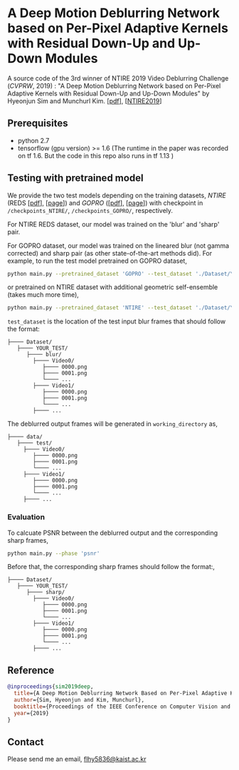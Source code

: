 # A Deep Motion Deblurring Network based on Per-Pixel Adaptive Kernels with Residual Down-Up and Up-Down Modules
A source code of the 3rd winner of NTIRE 2019 Video Deblurring Challenge (*CVPRW*, 2019) : 
"A Deep Motion Deblurring Network based on Per-Pixel Adaptive Kernels with Residual Down-Up and Up-Down Modules" by Hyeonjun Sim and Munchurl Kim. [[pdf](http://openaccess.thecvf.com/content_CVPRW_2019/papers/NTIRE/Sim_A_Deep_Motion_Deblurring_Network_Based_on_Per-Pixel_Adaptive_Kernels_CVPRW_2019_paper.pdf)], [[NTIRE2019](http://www.vision.ee.ethz.ch/ntire19/)]

## Prerequisites
* python 2.7
* tensorflow (gpu version) >= 1.6 (The runtime in the paper was recorded on tf 1.6. But the code in this repo also runs in tf 1.13 )

## Testing with pretrained model
We provide the two test models depending on the training datasets, *NTIRE* (REDS [[pdf](http://openaccess.thecvf.com/content_CVPRW_2019/papers/NTIRE/Nah_NTIRE_2019_Challenge_on_Video_Deblurring_and_Super-Resolution_Dataset_and_CVPRW_2019_paper.pdf)], [[page](https://seungjunnah.github.io/Datasets/reds)]) and *GOPRO* ([[pdf](http://openaccess.thecvf.com/content_cvpr_2017/papers/Nah_Deep_Multi-Scale_Convolutional_CVPR_2017_paper.pdf)], [[page](https://github.com/SeungjunNah/DeepDeblur_release)]) with checkpoint in `/checkpoints_NTIRE/`, `/checkpoints_GOPRO/`, respectively.

For NTIRE REDS dataset, our model was trained on the 'blur' and 'sharp' pair.

For GOPRO dataset, our model was trained on the lineared blur (not gamma corrected) and sharp pair (as other state-of-the-art methods did).
For example, to run the test model pretrained on GOPRO dataset, 
```bash
python main.py --pretrained_dataset 'GOPRO' --test_dataset './Dataset/YOUR_TEST/' --working_directory './data/'
```
or pretrained on NTIRE dataset with additional geometric self-ensemble (takes much more time), 
```bash
python main.py --pretrained_dataset 'NTIRE' --test_dataset './Dataset/YOUR_TEST/' --working_directory './data/' --ensemble
```

`test_dataset` is the location of the test input blur frames that should follow the format:
```
├──── Dataset/
   ├──── YOUR_TEST/
      ├──── blur/
        ├──── Video0/
           ├──── 0000.png
           ├──── 0001.png
           └──── ...
        ├──── Video1/
           ├──── 0000.png
           ├──── 0001.png
           └──── ...
        ├──── ...
```
The deblurred output frames will be generated in `working_directory` as,
```
├──── data/
   ├──── test/
     ├──── Video0/
        ├──── 0000.png
        ├──── 0001.png
        └──── ...
     ├──── Video1/
        ├──── 0000.png
        ├──── 0001.png
        └──── ...
     ├──── ...
```

### Evaluation
To calcuate PSNR between the deblurred output and the corresponding sharp frames,
```bash
python main.py --phase 'psnr'
```
Before that, the corresponding sharp frames should follow the format:,
```
├──── Dataset/
   ├──── YOUR_TEST/
      ├──── sharp/
        ├──── Video0/
           ├──── 0000.png
           ├──── 0001.png
           └──── ...
        ├──── Video1/
           ├──── 0000.png
           ├──── 0001.png
           └──── ...
        ├──── ...
```

## Reference
```bibtex
@inproceedings{sim2019deep,
  title={A Deep Motion Deblurring Network Based on Per-Pixel Adaptive Kernels With Residual Down-Up and Up-Down Modules},
  author={Sim, Hyeonjun and Kim, Munchurl},
  booktitle={Proceedings of the IEEE Conference on Computer Vision and Pattern Recognition Workshops},
  year={2019}
}
```
## Contact
Please send me an email, flhy5836@kaist.ac.kr
